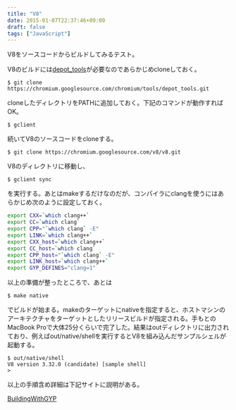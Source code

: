 ```yaml
---
title: "V8"
date: 2015-01-07T22:37:46+09:00
draft: false
tags: ["JavaScript"]
---
```

V8をソースコードからビルドしてみるテスト。

V8のビルドには[depot_tools](http://www.chromium.org/developers/how-tos/install-depot-tools)が必要なのであらかじめcloneしておく。

```console
$ git clone https://chromium.googlesource.com/chromium/tools/depot_tools.git
```

cloneしたディレクトリをPATHに追加しておく。下記のコマンドが動作すればOK。

```console
$ gclient
```

続いてV8のソースコードをcloneする。

```console
$ git clone https://chromium.googlesource.com/v8/v8.git
```

V8のディレクトリに移動し、

```console
$ gclient sync
```

を実行する。あとはmakeするだけなのだが、コンパイラにclangを使うにはあらかじめ次のように設定しておく。

```sh
export CXX=`which clang++`
export CC=`which clang`
export CPP="`which clang` -E"
export LINK=`which clang++`
export CXX_host=`which clang++`
export CC_host=`which clang`
export CPP_host="`which clang` -E"
export LINK_host=`which clang++`
export GYP_DEFINES="clang=1"
```

以上の準備が整ったところで、あとは

```console
$ make native
```

でビルドが始まる。makeのターゲットにnativeを指定すると、ホストマシンのアーキテクチャをターゲットとしたリリースビルドが指定される。手もとのMacBook Proで大体25分くらいで完了した。結果はoutディレクトリに出力されており、例えばout/native/shellを実行するとV8を組み込んだサンプルシェルが起動する。

```console
$ out/native/shell
V8 version 3.32.0 (candidate) [sample shell]
>
```

以上の手順含め詳細は下記サイトに説明がある。

[BuildingWithGYP](https://code.google.com/p/v8-wiki/wiki/BuildingWithGYP)
